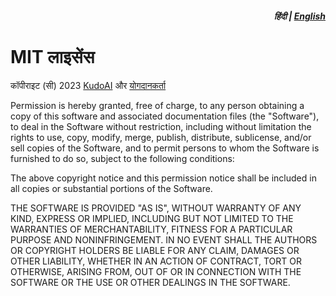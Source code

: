 <div align="right">
<h5>हिंदी | <a href="../../LICENSE.md">English</a></h5>
</div>

# MIT लाइसेंस

कॉपीराइट (सी) 2023 [KudoAI](https://kudoai.com) और [योगदानकर्ता](../..#contributors)

Permission is hereby granted, free of charge, to any person obtaining a copy
of this software and associated documentation files (the "Software"), to deal
in the Software without restriction, including without limitation the rights
to use, copy, modify, merge, publish, distribute, sublicense, and/or sell
copies of the Software, and to permit persons to whom the Software is
furnished to do so, subject to the following conditions:

The above copyright notice and this permission notice shall be included in all
copies or substantial portions of the Software.

THE SOFTWARE IS PROVIDED "AS IS", WITHOUT WARRANTY OF ANY KIND, EXPRESS OR
IMPLIED, INCLUDING BUT NOT LIMITED TO THE WARRANTIES OF MERCHANTABILITY,
FITNESS FOR A PARTICULAR PURPOSE AND NONINFRINGEMENT. IN NO EVENT SHALL THE
AUTHORS OR COPYRIGHT HOLDERS BE LIABLE FOR ANY CLAIM, DAMAGES OR OTHER
LIABILITY, WHETHER IN AN ACTION OF CONTRACT, TORT OR OTHERWISE, ARISING FROM,
OUT OF OR IN CONNECTION WITH THE SOFTWARE OR THE USE OR OTHER DEALINGS IN THE
SOFTWARE.
